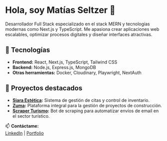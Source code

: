 # Hola, soy Matías Seltzer 👋

Desarrollador Full Stack especializado en el stack MERN y tecnologías modernas como Next.js y TypeScript. Me apasiona crear aplicaciones web escalables, optimizar procesos digitales y diseñar interfaces atractivas.

## 🚀 Tecnologías
- **Frontend:** React, Next.js, TypeScript, Tailwind CSS
- **Backend:** Node.js, Express.js, MongoDB
- **Otras herramientas:** Docker, Cloudinary, Playwright, NextAuth

## 🌟 Proyectos destacados
- **[Siara Estética](https://github.com/usuario/siara-estetica):** Sistema de gestión de citas y control de inventario.
- **[Zuma](https://github.com/usuario/zuma):** Plataforma integral para la gestión de proyectos de construcción.
- **[Scraper Turismo](https://github.com/usuario/scraper-turismo):** Bot de scraping para automatizar envíos de email en el sector turístico.

📫 **Contáctame:**  
[LinkedIn](https://www.linkedin.com/in/matias-seltzer/) | [Portfolio](https://tusitio.com)
